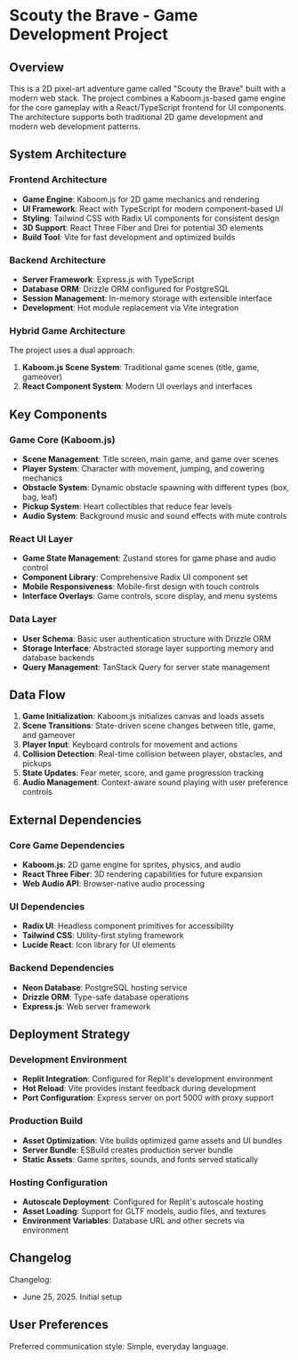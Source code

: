 # Scouty the Brave - Game Development Project

## Overview

This is a 2D pixel-art adventure game called "Scouty the Brave" built with a modern web stack. The project combines a Kaboom.js-based game engine for the core gameplay with a React/TypeScript frontend for UI components. The architecture supports both traditional 2D game development and modern web development patterns.

## System Architecture

### Frontend Architecture
- **Game Engine**: Kaboom.js for 2D game mechanics and rendering
- **UI Framework**: React with TypeScript for modern component-based UI
- **Styling**: Tailwind CSS with Radix UI components for consistent design
- **3D Support**: React Three Fiber and Drei for potential 3D elements
- **Build Tool**: Vite for fast development and optimized builds

### Backend Architecture
- **Server Framework**: Express.js with TypeScript
- **Database ORM**: Drizzle ORM configured for PostgreSQL
- **Session Management**: In-memory storage with extensible interface
- **Development**: Hot module replacement via Vite integration

### Hybrid Game Architecture
The project uses a dual approach:
1. **Kaboom.js Scene System**: Traditional game scenes (title, game, gameover)
2. **React Component System**: Modern UI overlays and interfaces

## Key Components

### Game Core (Kaboom.js)
- **Scene Management**: Title screen, main game, and game over scenes
- **Player System**: Character with movement, jumping, and cowering mechanics
- **Obstacle System**: Dynamic obstacle spawning with different types (box, bag, leaf)
- **Pickup System**: Heart collectibles that reduce fear levels
- **Audio System**: Background music and sound effects with mute controls

### React UI Layer
- **Game State Management**: Zustand stores for game phase and audio control
- **Component Library**: Comprehensive Radix UI component set
- **Mobile Responsiveness**: Mobile-first design with touch controls
- **Interface Overlays**: Game controls, score display, and menu systems

### Data Layer
- **User Schema**: Basic user authentication structure with Drizzle ORM
- **Storage Interface**: Abstracted storage layer supporting memory and database backends
- **Query Management**: TanStack Query for server state management

## Data Flow

1. **Game Initialization**: Kaboom.js initializes canvas and loads assets
2. **Scene Transitions**: State-driven scene changes between title, game, and gameover
3. **Player Input**: Keyboard controls for movement and actions
4. **Collision Detection**: Real-time collision between player, obstacles, and pickups
5. **State Updates**: Fear meter, score, and game progression tracking
6. **Audio Management**: Context-aware sound playing with user preference controls

## External Dependencies

### Core Game Dependencies
- **Kaboom.js**: 2D game engine for sprites, physics, and audio
- **React Three Fiber**: 3D rendering capabilities for future expansion
- **Web Audio API**: Browser-native audio processing

### UI Dependencies
- **Radix UI**: Headless component primitives for accessibility
- **Tailwind CSS**: Utility-first styling framework
- **Lucide React**: Icon library for UI elements

### Backend Dependencies
- **Neon Database**: PostgreSQL hosting service
- **Drizzle ORM**: Type-safe database operations
- **Express.js**: Web server framework

## Deployment Strategy

### Development Environment
- **Replit Integration**: Configured for Replit's development environment
- **Hot Reload**: Vite provides instant feedback during development
- **Port Configuration**: Express server on port 5000 with proxy support

### Production Build
- **Asset Optimization**: Vite builds optimized game assets and UI bundles
- **Server Bundle**: ESBuild creates production server bundle
- **Static Assets**: Game sprites, sounds, and fonts served statically

### Hosting Configuration
- **Autoscale Deployment**: Configured for Replit's autoscale hosting
- **Asset Loading**: Support for GLTF models, audio files, and textures
- **Environment Variables**: Database URL and other secrets via environment

## Changelog

Changelog:
- June 25, 2025. Initial setup

## User Preferences

Preferred communication style: Simple, everyday language.